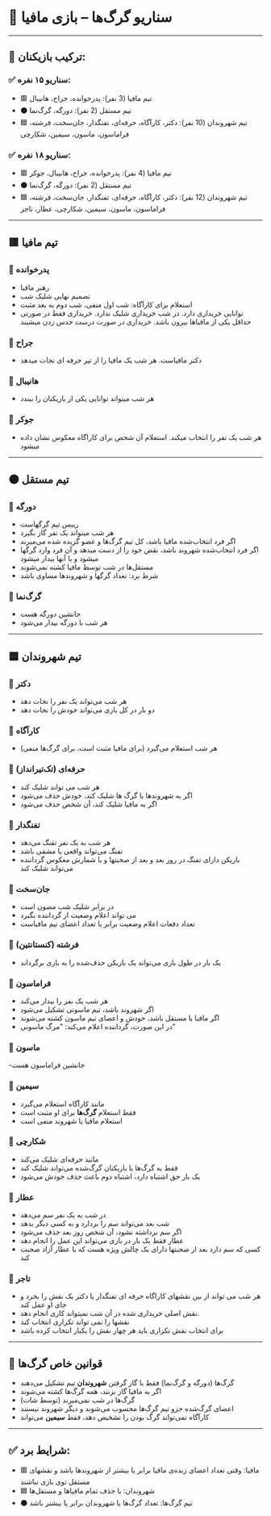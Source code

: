 # 🐺 سناریو گرگ‌ها – بازی مافیا

---

## 👥 ترکیب بازیکنان:

### ✅ سناریو ۱۵ نفره:
- 🟥 تیم مافیا (3 نفر): پدرخوانده، جراح، هانیبال
- ⚫ تیم مستقل (2 نفر): دورگه، گرگ‌نما
- 🟦 تیم شهروندان (10 نفر): دکتر، کارآگاه، حرفه‌ای، تفنگدار، جان‌سخت، فرشته، فراماسون، ماسون، سیمین، شکارچی

### ✅ سناریو ۱۸ نفره:
- 🟥 تیم مافیا (4 نفر): پدرخوانده، جراح، هانیبال، جوکر
- ⚫ تیم مستقل (2 نفر): دورگه، گرگ‌نما
- 🟦 تیم شهروندان (12 نفر): دکتر، کارآگاه، حرفه‌ای، تفنگدار، جان‌سخت، فرشته، فراماسون، ماسون، سیمین، شکارچی، عطار، تاجر

---

## 🟥 تیم مافیا

### 🔸 پدرخوانده
- رهبر مافیا
- تصمیم نهایی شلیک شب
- استعلام برای کارآگاه: شب اول منفی، شب دوم به بعد مثبت
- توانایی خریداری دارد. در شب خریداری شلیک ندارد. خریداری فقط در صورتی حداقل یکی از مافیاها بیرون باشد. خریداری در صورت درست حدس زدن میشیند

### 🔸 جراح
- دکتر مافیاست. هر شب یک مافیا را از تیر حرفه ای نجات میدهد

### 🔸 هانیبال
- هر شب میتواند توانایی یکی از بازیکنان را ببندد

### 🔸 جوکر
- هر شب یک نفر را انتخاب میکند. استعلام آن شخص برای کاراگاه معکوس نشان داده میشود

---

## ⚫ تیم مستقل

### 🔸 دورگه
- رییس تیم گرگهاست
- هر شب میتواند یک نفر گاز بگیرد
- اگر فرد انتخاب‌شده مافیا باشد، کل تیم گرگ‌ها و عضو گزیده شده می‌میرند
- اگر فرد انتخاب‌شده شهروند باشد، نقض خود را از دست میدهد و آن فرد وارد گرگها میشود و با آنها بیدار میشود
- مستقل‌ها در شب توسط مافیا کشته نمی‌شوند
- شرط برد: تعداد گرگها و شهروندها مساوی باشد


### 🔸 گرگ‌نما
- جانشین دورگه هست
- هر شب با دورگه بیدار می‌شود
  
---

## 🟦 تیم شهروندان

### 🔸 دکتر
- هر شب می‌تواند یک نفر را نجات دهد
- دو بار در کل بازی می‌تواند خودش را نجات دهد

### 🔸 کارآگاه
- هر شب استعلام می‌گیرد (برای مافیا مثبت است، برای گرگ‌ها منفی)

### 🔸 حرفه‌ای (تک‌تیرانداز)
- هر شب می تواند شلیک کند
- اگر به شهروندها یا گرگ ها شلیک کند، خودش حذف می‌شود
- اگر به مافیا شلیک کند، آن شخص حذف می‌شود

### 🔸 تفنگدار
- هر شب به یک نفر تفنگ می‌دهد
- تفنگ می‌تواند واقعی یا مشقی باشد
- بازیکن دارای تفنگ در روز بعد و بعد از صحبتها و با شمارش معکوس گرداننده می‌تواند شلیک کند

### 🔸 جان‌سخت
- در برابر شلیک شب مصون است
- می تواند اعلام وضعیت از گرداننده بگیرد
- تعداد دفعات اعلام وضعیت برابر با تعداد اعضای تیم مافیاست

### 🔸 فرشته (کنستانتین)
- یک بار در طول بازی می‌تواند یک بازیکن حذف‌شده را به بازی برگرداند

### 🔸 فراماسون
- هر شب یک نفر را بیدار می‌کند
- اگر شهروند باشد، تیم ماسونی تشکیل می‌شود
- اگر مافیا یا مستقل باشد، خودش و اعضای تیم ماسون کشته می‌شوند
- در این صورت، گرداننده اعلام می‌کند: "مرگ ماسونی"

### 🔸 ماسون
-جانشین فراماسون هست

### 🔸 سیمین
- مانند کارآگاه استعلام می‌گیرد
- فقط استعلام **گرگ‌ها** برای او مثبت است
- استعلام مافیا یا شهروند منفی است

### 🔸 شکارچی
- مانند حرفه‌ای شلیک می‌کند
- فقط به گرگ‌ها یا بازیکنان گرگ‌شده می‌تواند شلیک کند
- یک بار حق اشتباه دارد، اشتباه دوم باعث حذف خودش می‌شود

### 🔸 عطار
- در شب به یک نفر سم می‌دهد
- شب بعد می‌تواند سم را بردارد و به کسی دیگر بدهد
- اگر سم برداشته نشود، آن شخص روز بعد حذف می‌شود
- عطار فقط یک بار در بازی می‌تواند این عمل را انجام دهد
- کسی که سم دارد بعد ار صحبتها دارای یک چالش ویژه هست که با عطار آزاد صحبت کند

### 🔸 تاجر
- هر شب می تواند از بین نقشهای کاراگاه حرفه ای تفنگدار یا دکتر یک نقش را بخرد و جای او عمل کند
- نقش اصلی خریداری شده در آن شب نمیتواند کاری انجام دهد.
- نقشها را نمی تواند تکراری انتخاب کند
- برای انتخاب نقش تکراری باید هر چهار نقش را یکبار انتخاب کرده باشد

---

## 📌 قوانین خاص گرگ‌ها

- گرگ‌ها (دورگه و گرگ‌نما) فقط با گاز گرفتن **شهروندان** تیم تشکیل می‌دهند
- اگر به مافیا گاز بزنند، همه گرگ‌ها کشته می‌شوند
- گرگ‌ها در شب نمی‌میرند (توسط شات)
- اعضای گرگ‌شده جزو تیم گرگ‌ها محسوب می‌شوند و دیگر شهروند نیستند
- کارآگاه نمی‌تواند گرگ بودن را تشخیص دهد، فقط **سیمین** می‌تواند

---

## ✅ شرایط برد:

- 🟥 مافیا: وقتی تعداد اعضای زنده‌ی مافیا برابر یا بیشتر از شهروندها باشد و نقشهای مستقل توی بازی نباشند
- 🟦 شهروندان: با حذف تمام مافیاها و مستقل‌ها
- ⚫ تیم گرگ‌ها: تعداد گرگ‌ها با شهروندان برابر یا بیشتر باشد


